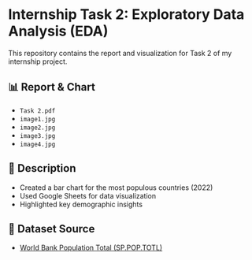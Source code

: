# Internship Task 2: Exploratory Data Analysis (EDA)

This repository contains the report and visualization for Task 2 of my internship project.

## 📊 Report & Chart
- `Task 2.pdf`
- `image1.jpg`
- `image2.jpg`
- `image3.jpg`
- `image4.jpg`

## 📌 Description
- Created a bar chart for the most populous countries (2022)
- Used Google Sheets for data visualization
- Highlighted key demographic insights

## 🔗 Dataset Source
- [World Bank Population Total (SP.POP.TOTL)](https://data.worldbank.org/indicator/SP.POP.TOTL)
